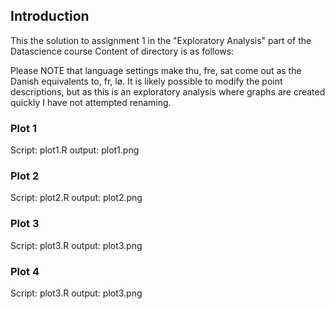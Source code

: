 ## Introduction

This the solution to assignment 1 in the "Exploratory Analysis" part of the Datascience course
Content of directory is as follows:

Please NOTE that language settings make thu, fre, sat come out as the Danish equivalents to, fr, lø.
It is likely possible to modify the point descriptions, but as this is an exploratory analysis
where graphs are created quickly I have not attempted renaming.

### Plot 1
Script: plot1.R
output: plot1.png

### Plot 2
Script: plot2.R
output: plot2.png

### Plot 3
Script: plot3.R
output: plot3.png

### Plot 4
Script: plot3.R
output: plot3.png

